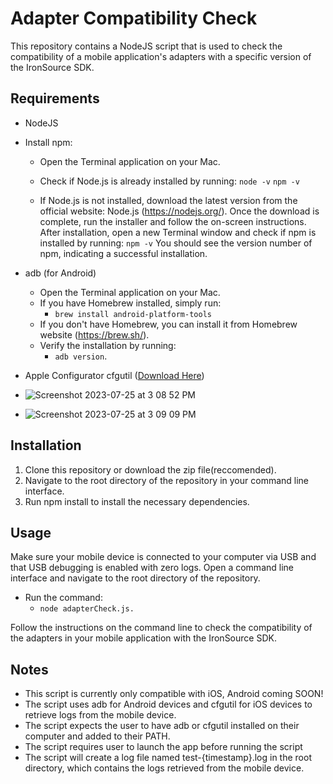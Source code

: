 # Adapter Compatibility Check

This repository contains a NodeJS script that is used to check the compatibility of a mobile application's adapters with a specific version of the IronSource SDK.

## Requirements
- NodeJS
- Install npm:

  - Open the Terminal application on your Mac.
  
  - Check if Node.js is already installed by running:
`node -v`
`npm -v`
  - If Node.js is not installed, download the latest version from the official website: Node.js (https://nodejs.org/).
Once the download is complete, run the installer and follow the on-screen instructions.
After installation, open a new Terminal window and check if npm is installed by running: `npm -v`
You should see the version number of npm, indicating a successful installation.
- adb (for Android)
  - Open the Terminal application on your Mac.
  - If you have Homebrew installed, simply run:
     - `brew install android-platform-tools`
  - If you don't have Homebrew, you can install it from Homebrew website (https://brew.sh/).
  - Verify the installation by running:
    - `adb version`.
- Apple Configurator cfgutil ([Download Here](https://apps.apple.com/us/app/apple-configurator/id1037126344?mt=12))
- ![Screenshot 2023-07-25 at 3 08 52 PM](https://github.com/edwinB-TAM/TAM-ToolJS/assets/57118256/e927cc87-9918-4beb-9262-80c54822da44)
- ![Screenshot 2023-07-25 at 3 09 09 PM](https://github.com/edwinB-TAM/TAM-ToolJS/assets/57118256/9eedfb63-f553-404e-9de4-21a3df318095)



## Installation
1. Clone this repository or download the zip file(reccomended).
2. Navigate to the root directory of the repository in your command line interface.
3. Run npm install to install the necessary dependencies.


## Usage
Make sure your mobile device is connected to your computer via USB and that USB debugging is enabled with zero logs.
Open a command line interface and navigate to the root directory of the repository.
- Run the command:
  - `node adapterCheck.js.`
 
Follow the instructions on the command line to check the compatibility of the adapters in your mobile application with the IronSource SDK.



## Notes
- This script is currently only compatible with iOS, Android coming SOON!
- The script uses adb for Android devices and cfgutil for iOS devices to retrieve logs from the mobile device.
- The script expects the user to have adb or cfgutil installed on their computer and added to their PATH.
- The script requires user to launch the app before running the script
- The script will create a log file named test-{timestamp}.log in the root directory, which contains the logs retrieved from the mobile device.
